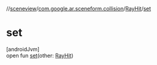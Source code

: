 //[sceneview](../../../index.md)/[com.google.ar.sceneform.collision](../index.md)/[RayHit](index.md)/[set](set.md)

# set

[androidJvm]\
open fun [set](set.md)(other: [RayHit](index.md))
